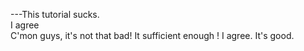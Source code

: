 ---This tutorial sucks.  
I agree  
C'mon guys, it's not that bad!
It sufficient enough
!
I agree. It's good.